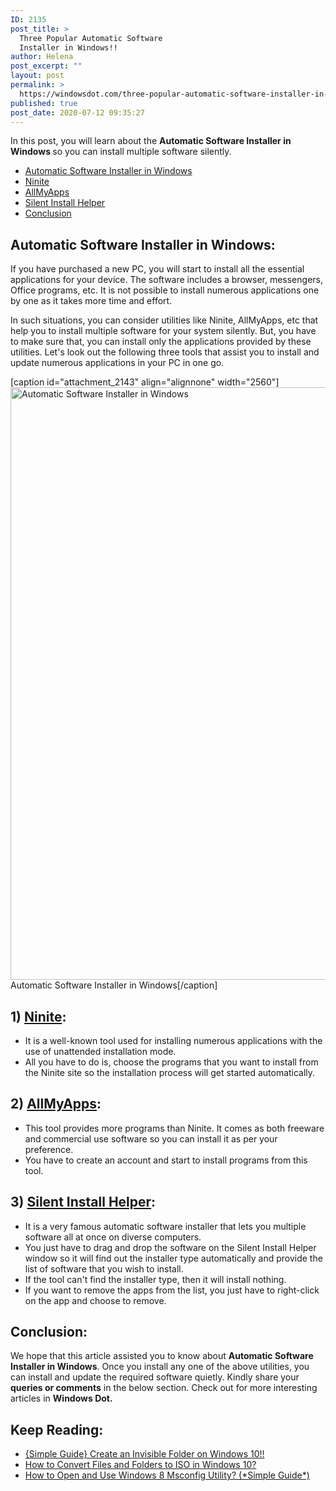 ```yaml
---
ID: 2135
post_title: >
  Three Popular Automatic Software
  Installer in Windows!!
author: Helena
post_excerpt: ""
layout: post
permalink: >
  https://windowsdot.com/three-popular-automatic-software-installer-in-windows/
published: true
post_date: 2020-07-12 09:35:27
---
```

In this post, you will learn about the <strong>Automatic Software Installer in Windows </strong>so you can install multiple software silently.
<ul class="toc">
 	<li><a href="#1">Automatic Software Installer in Windows</a></li>
 	<li><a href="#2">Ninite</a></li>
 	<li><a href="#3">AllMyApps</a></li>
 	<li><a href="#4">Silent Install Helper</a></li>
 	<li><a href="#5">Conclusion</a></li>
</ul>
<h2 id="1">Automatic Software Installer in Windows:</h2>
If you have purchased a new PC, you will start to install all the essential applications for your device. The software includes a browser, messengers, Office programs, etc. It is not possible to install numerous applications one by one as it takes more time and effort.

In such situations, you can consider utilities like Ninite, AllMyApps, etc that help you to install multiple software for your system silently. But, you have to make sure that, you can install only the applications provided by these utilities. Let's look out the following three tools that assist you to install and update numerous applications in your PC in one go.

[caption id="attachment_2143" align="alignnone" width="2560"]<img class="size-full wp-image-2143" src="https://windowsdot.com/wp-content/uploads/2020/07/Automatic-Software-Installer-in-Windows.png" alt="Automatic Software Installer in Windows" width="2560" height="948" /> Automatic Software Installer in Windows[/caption]
<h2 id="2">1) <a href="https://ninite.com/" target="_blank" rel="noopener noreferrer">Ninite</a>:</h2>
<ul>
 	<li>It is a well-known tool used for installing numerous applications with the use of unattended installation mode.</li>
 	<li>All you have to do is, choose the programs that you want to install from the Ninite site so the installation process will get started automatically.</li>
</ul>
<h2 id="2">2) <a href="https://allmyapps.en.softonic.com/" target="_blank" rel="noopener noreferrer">AllMyApps</a>:</h2>
<ul>
 	<li>This tool provides more programs than Ninite. It comes as both freeware and commercial use software so you can install it as per your preference.</li>
 	<li>You have to create an account and start to install programs from this tool.</li>
</ul>
<h2 id="2">3) <a href="https://sourceforge.net/projects/sih/" target="_blank" rel="noopener noreferrer">Silent Install Helper</a>:</h2>
<ul>
 	<li>It is a very famous automatic software installer that lets you multiple software all at once on diverse computers.</li>
 	<li>You just have to drag and drop the software on the Silent Install Helper window so it will find out the installer type automatically and provide the list of software that you wish to install.</li>
 	<li>If the tool can't find the installer type, then it will install nothing.</li>
 	<li>If you want to remove the apps from the list, you just have to right-click on the app and choose to remove.</li>
</ul>
<h2 id="5">Conclusion:</h2>
We hope that this article assisted you to know about <strong>Automatic Software Installer in Windows</strong>. Once you install any one of the above utilities, you can install and update the required software quietly. Kindly share your <strong>queries or comments</strong> in the below section. Check out for more interesting articles in <b>Windows Dot.</b>
<h2>Keep Reading:</h2>
<ul>
 	<li><a class="LinkSuggestion__Link-sc-1mdih4x-2 jZPuuT" href="https://windowsdot.com/simple-guide-create-an-invisible-folder-on-windows-10/" target="_blank" rel="noopener noreferrer">{Simple Guide} Create an Invisible Folder on Windows 10!!</a></li>
 	<li><a class="LinkSuggestion__Link-sc-1mdih4x-2 jZPuuT" href="https://windowsdot.com/how-to-convert-files-and-folders-to-iso-in-windows-10/" target="_blank" rel="noopener noreferrer">How to Convert Files and Folders to ISO in Windows 10?</a></li>
 	<li><a class="LinkSuggestion__Link-sc-1mdih4x-2 jZPuuT" href="https://windowsdot.com/how-to-open-and-use-windows-8-msconfig-utility-simple-guide/" target="_blank" rel="noopener noreferrer">How to Open and Use Windows 8 Msconfig Utility? (*Simple Guide*)</a></li>
</ul>
